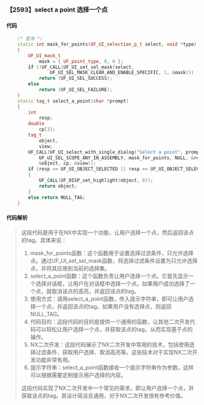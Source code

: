 ### 【2593】select a point 选择一个点

#### 代码

```cpp
    /* 里海 */  
    static int mask_for_points(UF_UI_selection_p_t select, void *type)  
    {  
        UF_UI_mask_t  
            mask = { UF_point_type, 0, 0 };  
        if (!UF_CALL(UF_UI_set_sel_mask(select,  
                UF_UI_SEL_MASK_CLEAR_AND_ENABLE_SPECIFIC, 1, &mask)))  
            return (UF_UI_SEL_SUCCESS);  
        else  
            return (UF_UI_SEL_FAILURE);  
    }  
    static tag_t select_a_point(char *prompt)  
    {  
        int  
            resp;  
        double  
            cp[3];  
        tag_t  
            object,  
            view;  
        UF_CALL(UF_UI_select_with_single_dialog("Select a point", prompt,  
            UF_UI_SEL_SCOPE_ANY_IN_ASSEMBLY, mask_for_points, NULL, &resp,  
            &object, cp, &view));  
        if (resp == UF_UI_OBJECT_SELECTED || resp == UF_UI_OBJECT_SELECTED_BY_NAME)  
        {  
            UF_CALL(UF_DISP_set_highlight(object, 0));  
            return object;  
        }  
        else return NULL_TAG;  
    }

```

#### 代码解析

> 这段代码是用于在NX中实现一个功能，让用户选择一个点，然后返回该点的tag。具体来说：
>
> 1. mask_for_points函数：这个函数用于设置选择过滤条件，只允许选择点。通过UF_UI_set_sel_mask函数，将选择过滤条件设置为只允许选择点，并将其应用到当前的选择集。
> 2. select_a_point函数：这个函数负责让用户选择一个点。它首先显示一个选择对话框，让用户在对话框中选择一个点。如果用户成功选择了一个点，就取消该点的高亮，并返回该点的tag。
> 3. 使用方式：调用select_a_point函数，传入提示字符串，即可让用户选择一个点，并返回该点的tag。如果用户没有选择点，则返回NULL_TAG。
> 4. 代码目的：这段代码的目的是提供一个通用的函数，让其他二次开发代码可以轻松让用户选择一个点，并获取该点的tag，从而实现基于点的操作。
> 5. NX二次开发：这段代码展示了NX二次开发中常用的技术，包括使用选择过滤条件、获取用户选择、取消高亮等，这些技术对于实现NX二次开发功能非常有用。
> 6. 提示字符串：select_a_point函数接收一个提示字符串作为参数，这样可以根据需要定制提示用户选择的内容。
>
> 这段代码实现了NX二次开发中一个常见的需求，即让用户选择一个点，并获取该点的tag。其设计简洁且通用，对于NX二次开发很有参考价值。
>
